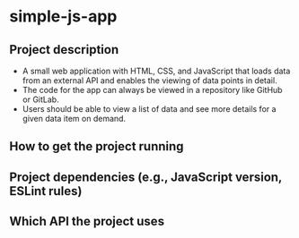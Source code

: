 # simple-js-app

## Project description 

- A small web application with HTML, CSS, and JavaScript that loads
data from an external API and enables the viewing of data points in detail.
- The code for the app can always be viewed in a repository like
GitHub or GitLab.
- Users should be able to view a list of data and see more details for a given data item on demand.


## How to get the project running 


## Project dependencies (e.g., JavaScript version, ESLint rules) 


## Which API the project uses 